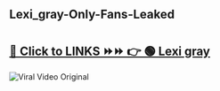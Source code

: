 
 ## Lexi_gray-Only-Fans-Leaked

# <h2><a href="https://clipsfans.com/Lexi_gray&ref=git">🔗 Click to LINKS ⏩⏩ 👉 🟢 Lexi gray </a></h2>

<a href="https://clipsfans.com/Lexi_gray&ref=git" rel="nofollow" data-target="animated-image.originalLink"><img src="https://i.ibb.co.com/xMMVF88/686577567.gif" alt="Viral Video Original" style="max-width: 100%; display: inline-block;" data-target="animated-image.originalImage"></a>
